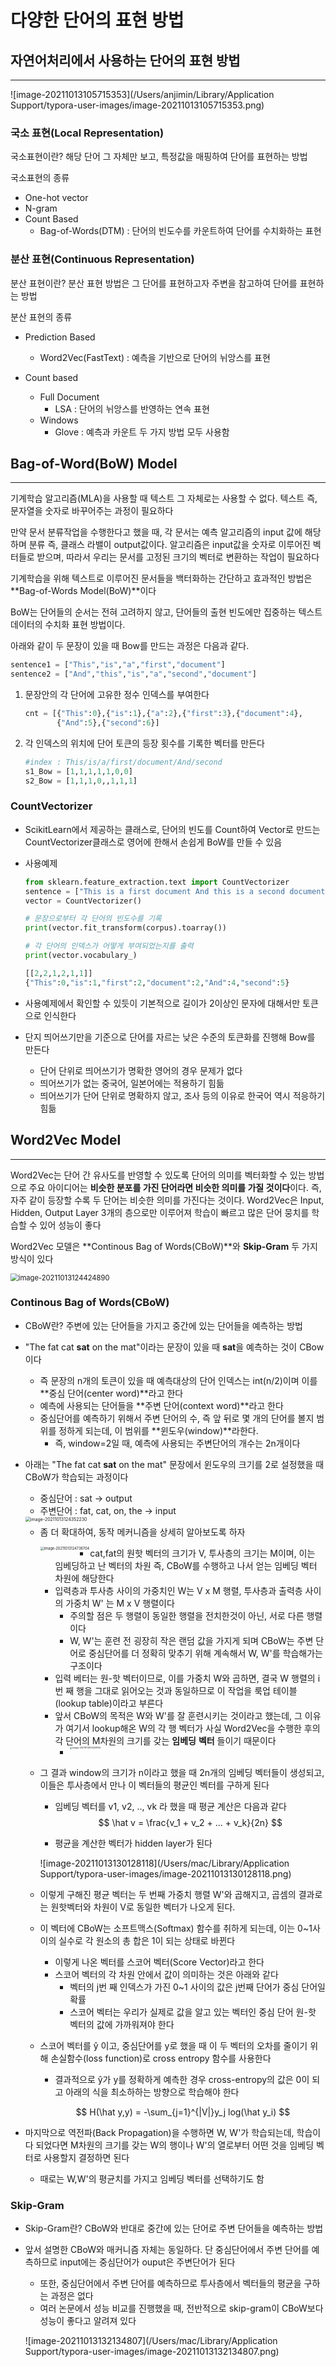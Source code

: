 



# 다양한 단어의 표현 방법

## 자연어처리에서 사용하는 단어의 표현 방법

------

![image-20211013105715353](/Users/anjimin/Library/Application Support/typora-user-images/image-20211013105715353.png)

### 국소 표현(Local Representation) 

국소표현이란? 해당 단어 그 자체만 보고, 특정값을 매핑하여 단어를 표현하는 방법

국소표현의 종류

- One-hot vector
- N-gram
- Count Based
  - Bag-of-Words(DTM) : 단어의 빈도수를 카운트하여 단어를 수치화하는 표현

### 분산 표현(Continuous Representation)

분산 표현이란? 분산 표현 방법은 그 단어를 표현하고자 주변을 참고하여 단어를 표현하는 방법

분산 표현의 종류

- Prediction Based

  - Word2Vec(FastText) : 예측을 기반으로 단어의 뉘앙스를 표현

- Count based

  - Full Document
    - LSA : 단어의 뉘앙스를 반영하는 연속 표현
  - Windows
    - Glove : 예측과 카운트 두 가지 방법 모두 사용함

  

## Bag-of-Word(BoW) Model

------

기계학습 알고리즘(MLA)을 사용할 때 텍스트 그 자체로는 사용할 수 없다. 텍스트 즉, 문자열을 숫자로 바꾸어주는 과정이 필요하다

만약 문서 분류작업을 수행한다고 했을 때, 각 문서는 예측 알고리즘의 input 값에 해당하며 분류 즉, 클래스 라밸이 output값이다. 알고리즘은 input값을 숫자로 이루어진 벡터들로 받으며, 따라서 우리는 문서를 고정된 크기의 벡터로 변환하는 작업이 필요하다

기계학습을 위해 텍스트로 이루어진 문서들을 백터화하는 간단하고 효과적인 방법은 **Bag-of-Words Model(BoW)**이다

BoW는 단어들의 순서는 전혀 고려하지 않고, 단어들의 출현 빈도에만 집중하는 텍스트 데이터의 수치화 표현 방법이다.

아래와 같이 두 문장이 있을 때 Bow를 만드는 과정은 다음과 같다. 

```python
sentence1 = ["This","is","a","first","document"] 
sentence2 = ["And","this","is","a","second","document"] 
```

1. 문장안의 각 단어에 고유한 정수 인덱스를 부여한다

   ```python
   cnt = [{"This":0},{"is":1},{"a":2},{"first":3},{"document":4},
          {"And":5},{"second":6}] 
   ```

2. 각 인덱스의 위치에 단어 토큰의 등장 횟수를 기록한 벡터를 만든다

   ```python
   #index : This/is/a/first/document/And/second
   s1_Bow = [1,1,1,1,1,0,0]
   s2_Bow = [1,1,1,0,,1,1,1]
   ```

   

### CountVectorizer 

- ScikitLearn에서 제공하는 클래스로, 단어의 빈도를 Count하여 Vector로 만드는 CountVectorizer클래스로 영어에 한해서 손쉽게 BoW를 만들 수 있음

- 사용예제

  ```python
  from sklearn.feature_extraction.text import CountVectorizer
  sentence = ["This is a first document And this is a second document"]
  vector = CountVectorizer()
  
  # 문장으로부터 각 단어의 빈도수를 기록
  print(vector.fit_transform(corpus).toarray()) 
  
  # 각 단어의 인덱스가 어떻게 부여되었는지를 출력
  print(vector.vocabulary_)
  ```

  ```python
  [[2,2,1,2,1,1]]
  {"This":0,"is":1,"first":2,"document":2,"And":4,"second":5}
  ```

- 사용예제에서 확인할 수 있듯이 기본적으로 길이가 2이상인 문자에 대해서만 토큰으로 인식한다

- 단지 띄어쓰기만을 기준으로 단어를 자르는 낮은 수준의 토큰화를 진행해 Bow를 만든다

  - 단어 단위로 띄어쓰기가 명확한 영어의 경우 문제가 없다
  - 띄어쓰기가 없는 중국어, 일본어에는 적용하기 힘듦
  - 띄어쓰기가 단어 단위로 명확하지 않고, 조사 등의 이유로 한국어 역시 적응하기 힘듦



## Word2Vec Model

------

Word2Vec는 단어 간 유사도를 반영할 수 있도록 단어의 의미를 벡터화할 수 있는 방법으로 주요 아이디어는 **비슷한 분포를 가진 단어라면 비슷한 의미를 가질 것이다**이다. 즉, 자주 같이 등장할 수록 두 단어는 비슷한 의미를 가진다는 것이다. Word2Vec은 Input, Hidden, Output Layer 3개의 층으로만 이루어져 학습이 빠르고 많은 단어 뭉치를 학습할 수 있어 성능이 좋다

Word2Vec 모델은 **Continous Bag of Words(CBoW)**와 **Skip-Gram** 두 가지 방식이 있다

<img src="/Users/mac/Library/Application Support/typora-user-images/image-20211013124424890.png" alt="image-20211013124424890" style="zoom:80%;" />



### Continous Bag of Words(CBoW)

- CBoW란? 주변에 있는 단어들을 가지고 중간에 있는 단어들을 예측하는 방법

- "The fat cat **sat** on the mat"이라는 문장이 있을 때 **sat**을 예측하는 것이 CBow이다
  - 즉 문장의 n개의 토큰이 있을 때 예측대상의 단어 인덱스는 int(n/2)이며 이를 **중심 단어(center word)**라고 한다
  - 예측에 사용되는 단어들을 **주변 단어(context word)**라고 한다
  - 중심단어를 예측하기 위해서 주변 단어의 수, 즉 앞 뒤로 몇 개의 단어를 볼지 범위를 정하게 되는데, 이 범위를 **윈도우(window)**라한다.
    - 즉, window=2일 때, 예측에 사용되는 주변단어의 개수는 2n개이다
  
- 아래는 "The fat cat **sat** on the mat" 문장에서 윈도우의 크기를 2로 설정했을 때 CBoW가 학습되는 과정이다

  - 중심단어 : sat -> output
  - 주변단어 : fat, cat, on, the -> input

  <img src="/Users/mac/Library/Application Support/typora-user-images/image-20211013124352230.png" alt="image-20211013124352230" align="left" style="zoom:50%;" />

  - 좀 더 확대하여, 동작 메커니즘을 상세히 알아보도록 하자

    <img src="/Users/mac/Library/Application Support/typora-user-images/image-20211013124738704.png" alt="image-20211013124738704" align="left" style="zoom:40%;" />

    - cat,fat의 원핫 벡터의 크기가 V, 투사층의 크기는 M이며, 이는 임베딩하고 난 벡터의 차원 즉, CBoW를 수행하고 나서 얻는 임베딩 벡터 차원에 해당한다
    - 입력층과 투사층 사이의 가중치인 W는 V x M 행렬, 투사층과 출력층 사이의 가중치 W' 는 M x V 행렬이다
      - 주의할 점은 두 행렬이 동일한 행렬을 전치한것이 아닌, 서로 다른 행렬이다
      - W, W'는 훈련 전 굉장히 작은 랜덤 값을 가지게 되며 CBoW는 주변 단어로 중심단어를 더 정확히 맞추기 위해 계속해서 W, W'를 학습해가는 구조이다
    - 입력 베터는 원-핫 벡터이므로, 이를 가중치 W와 곱하면, 결국 W 행렬의 i번 째 행을 그대로 읽어오는 것과 동일하므로 이 작업을 룩업 테이블(lookup table)이라고 부른다
    - 앞서 CBoW의 목적은 W와 W'를 잘 훈련시키는 것이라고 했는데, 그 이유가 여기서 lookup해온 W의 각 행 벡터가 사실 Word2Vec을 수행한 후의 각 단어의 M차원의 크기를 갖는 **임베딩** **벡터** 들이기 때문이다
      - <img src="/Users/mac/Library/Application Support/typora-user-images/image-20211013130226194.png" alt="image-20211013130226194" align="left" style="zoom:25%;" />

  - 그 결과 window의 크기가 n이라고 했을 때 2n개의 임베딩 벡터들이 생성되고, 이들은 투사층에서 만나 이 벡터들의 평균인 벡터를 구하게 된다

    - 임베딩 벡터를 v1, v2, .., vk 라 했을 때 평균 계산은 다음과 같다
      $$
      \hat v = \frac{v_1 + v_2 + ... + v_k}{2n}
      $$
      

    - 평균을 계산한 벡터가 hidden layer가 된다

    ![image-20211013130128118](/Users/mac/Library/Application Support/typora-user-images/image-20211013130128118.png)

  - 이렇게 구해진 평균 벡터는 두 번째 가중치 행렬 W'와 곱해지고, 곱셈의 결과로는 원핫벡터와 차원이 V로 동일한 벡터가 나오게 된다.

  - 이 벡터에 CBoW는 소프트맥스(Softmax) 함수를 취하게 되는데, 이는 0~1사이의 실수로 각 원소의 총 합은 1이 되는 상태로 바뀐다

    - 이렇게 나온 벡터를 스코어 벡터(Score Vector)라고 한다
    - 스코어 벡터의 각 차원 안에서 값이 의미하는 것은 아래와 같다
      - 벡터의 j번 째 인덱스가 가진 0~1 사이의 값은 j번째 단어가 중심 단어일 확률
      - 스코어 벡터는 우리가 실제로 값을 알고 있는 벡터인 중심 단어 원-핫 벡터의 값에 가까워져야 한다

  - 스코어 벡터를 ŷ 이고, 중심단어를 y로 했을 때 이 두 벡터의 오차를 줄이기 위해 손실함수(loss function)로 cross entropy 함수를 사용한다

    - 결과적으로  ŷ가 y를 정확하게 예측한 경우 cross-entropy의 값은 0이 되고 아래의 식을 최소하하는 방향으로 학습해야 한다

    $$
    H(\hat y,y) = -\sum_{j=1}^{|V|}y_j log(\hat y_i)
    $$

- 마지막으로 역전파(Back Propagation)을 수행하면 W, W'가 학습되는데, 학습이 다 되었다면 M차원의 크기를 갖는 W의 행이나 W'의 열로부터 어떤 것을 임베딩 벡터로 사용할지 결정하면 된다

  - 때로는 W,W'의 평균치를 가지고 임베딩 벡터를 선택하기도 함





### Skip-Gram

- Skip-Gram란? CBoW와 반대로 중간에 있는 단어로 주변 단어들을 예측하는 방법 

- 앞서 설명한 CBoW와 매커니즘 자체는 동일하다. 단 중심단어에서 주변 단어를 예측하므로 input에는 중심단어가 ouput은 주변단어가 된다

  - 또한, 중심단어에서 주변 단어를 예측하므로 투사층에서 벡터들의 평균을 구하는 과정은 없다
  - 여러 논문에서 성능 비교를 진행했을 때, 전반적으로 skip-gram이 CBoW보다 성능이 좋다고 알려져 있다

  ![image-20211013132134807](/Users/mac/Library/Application Support/typora-user-images/image-20211013132134807.png)

